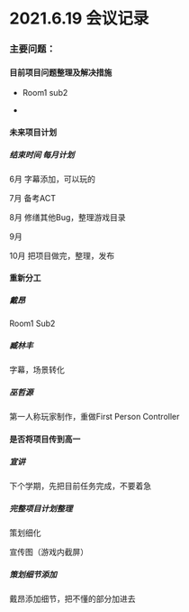 # 2021.6.19 会议记录

### 主要问题：

#### 目前项目问题整理及解决措施

* Room1 sub2

* 

#### 未来项目计划

##### 结束时间 每月计划

6月 字幕添加，可以玩的

7月 备考ACT

8月 修缮其他Bug，整理游戏目录

9月

10月 把项目做完，整理，发布

#### 重新分工

##### 戴昂

Room1 Sub2

##### 臧林丰

字幕，场景转化

##### 巫哲源

第一人称玩家制作，重做First Person Controller

#### 是否将项目传到高一

##### 宣讲

下个学期，先把目前任务完成，不要着急

##### 完整项目计划整理

策划细化

宣传图（游戏内截屏）

##### 策划细节添加

戴昂添加细节，把不懂的部分加进去

